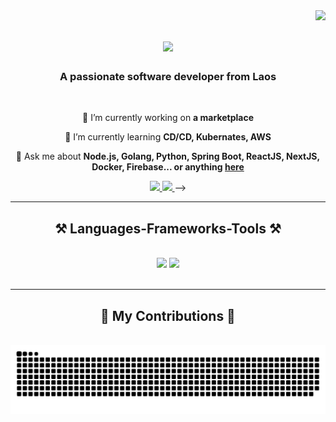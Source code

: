 <img align="right" src="https://visitor-badge.laobi.icu/badge?page_id=kchxng.kchxng" />
<h1 align="center">
    <img src="https://readme-typing-svg.herokuapp.com/?font=Righteous&size=35&center=true&vCenter=true&width=500&height=70&duration=4000&lines=Hi+There!+👋;+I'm+Cheng+XIONG!;" />
</h1>
<h3 align="center">A passionate software developer from Laos</h3>

<br/>

<div align="center">
 
 🔭 I’m currently working on **a marketplace**
 
 🌱 I’m currently learning **CD/CD, Kubernates, AWS**

💬 Ask me about **Node.js, Golang, Python, Spring Boot, ReactJS, NextJS, Docker, Firebase... or anything [here](https://github.com/kchxng/kchxng/issues)**

 </div>

 <div align="center"> 
  <a href="mailto:chengjs2018@gmail.com">
    <img src="https://img.shields.io/badge/Gmail-333333?style=for-the-badge&logo=gmail&logoColor=red" />
  </a>
  <a href="https://linkedin.com/in/cheng-xng-5908b6313" target="_blank">
    <img src="https://img.shields.io/badge/LinkedIn-0077B5?style=for-the-badge&logo=linkedin&logoColor=white" target="_blank" />
  </a>
   <!--
  <a href="https://salesp07.github.io" target="_blank">
     <img src="https://img.shields.io/badge/Portfolio-FF5722?style=for-the-badge&logo=todoist&logoColor=white" target="_blank" /> <!-- sqlite, safari, google-chrome are other good icon options -->
  </a>
   -->
</div>

 <hr/>
 
<h2 align="center">⚒️ Languages-Frameworks-Tools ⚒️</h2>
<br/>
<div align="center">
    <img src="https://skillicons.dev/icons?i=react,bootstrap,mui,html,css,vscode,github,figma,tailwind,git,r" />
    <img src="https://skillicons.dev/icons?i=nodejs,python,golang,javascript,typescript,express,firebase,mongodb,postgresql,c,java,react,nextjs,mysql,fastapi,docker,aws" /><br>
</div>

<br/>
<hr/>

<div align="center">
  <h2>🐍 My Contributions 🐍</h2>
  <br>
  <img alt="snake eating my contributions" src="https://raw.githubusercontent.com/salesp07/salesp07/output/github-contribution-grid-snake.svg" />
  
  <br/><br/><br/>
</div>

